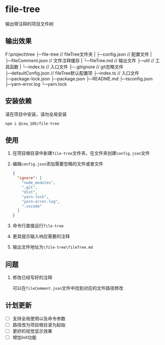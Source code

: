 # file-tree  

输出带注释的项目文件树

## 输出效果

F:\project\tree
├─file-tree // fileTree文件夹
|     ├─config.json // 配置文件
|     ├─fileComment.json // 文件注释缓存
|     └─fileTree.md // 输出文件
├─util // 工具函数
|  └─index.ts // 入口文件
├─.gitignore // git忽略文件
├─defaultConfig.json // fileTree默认配置项
├─index.ts // 入口文件
├─package-lock.json
├─package.json
├─README.md
├─tsconfig.json
├─yarn-error.log
└─yarn.lock

## 安装依赖

请在项目中安装，请勿全局安装

```shell
npm i @zzw_105/file-tree
```

## 使用

1. 在项目根目录中新建`file-tree`文件夹，在文件夹创建`config.json`文件

2. 编辑`config.json`添加需要忽略的文件或者文件

   ```json
   {
     "ignore": [
       "node_modules",
       ".git",
       "dist",
       "yarn.lock",
       "yarn-error.log",
       ".vscode"
     ]
   }
   ```

3. 命令行直接运行`file-tree`

4. 更具提示输入响应需要的注释

5. 输出文件地址为`\file-tree\fileTree.md`

## 问题

1. 修改已经写好的注释

   可以在`fileComment.json`文件中找到对应的文件路径修改

## 计划更新

- [ ] 支持全局使用以及命令参数
- [ ] 路径改为项目根目录为起始
- [ ] 更好的视觉显示效果
- [ ] 增加init功能
